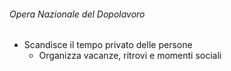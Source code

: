 ###### Opera Nazionale del Dopolavoro
- Scandisce il tempo privato delle persone
	- Organizza vacanze, ritrovi e momenti sociali